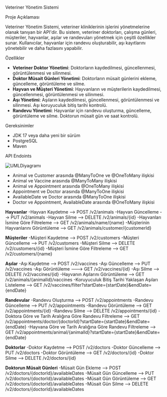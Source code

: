 Veteriner Yönetim Sistemi

Proje Açıklaması

Veteriner Yönetim Sistemi, veteriner kliniklerinin işlerini yönetmelerine olanak tanıyan bir API'dir. Bu sistem, veteriner doktorları, çalışma günleri, müşteriler, hayvanlar, aşılar ve randevuları yönetmek için çeşitli özellikler sunar. Kullanıcılar, hayvanlar için randevu oluşturabilir, aşı kayıtlarını yönetebilir ve daha fazlasını yapabilir.

Özellikler

- **Veteriner Doktor Yönetimi**: Doktorların kaydedilmesi, güncellenmesi, görüntülenmesi ve silinmesi.
- **Doktor Müsait Günleri Yönetimi**: Doktorların müsait günlerini ekleme, güncelleme, görüntüleme ve silme.
- **Hayvan ve Müşteri Yönetimi**: Hayvanların ve müşterilerin kaydedilmesi, güncellenmesi, görüntülenmesi ve silinmesi.
- **Aşı Yönetimi**: Aşıların kaydedilmesi, güncellenmesi, görüntülenmesi ve silinmesi. Aşı koruyuculuk bitiş tarihi kontrolü.
- **Randevu Yönetimi**: Hayvanlar için randevu oluşturma, güncelleme, görüntüleme ve silme. Doktorun müsait gün ve saat kontrolü.

Gereksinimler

- JDK 17 veya daha yeni bir sürüm
- PostgreSQL
- Maven


API Endoints




![UMLDiyagramı](https://github.com/user-attachments/assets/c3f70b82-ef3f-45e2-a1ee-54d00a3d46b2)






- Animal ve Customer arasında @ManyToOne ve @OneToMany ilişkisi
- Animal ve Vaccine arasında @ManyToMany ilişkisi
- Animal ve Appointment arasında @OneToMany ilişkisi
- Appointment ve Doctor arasında @ManyToOne ilişkisi
- AvailableDate ve Doctor arasında @ManyToOne ilişkisi
- Doctor ve Appointment, AvailableDate arasında @OneToMany ilişkisi


**Hayvanlar**
-Hayvan Kaydetme                                                 --> POST /v2/animals
-Hayvan Güncelleme                                           --> PUT /v2/animals
-Hayvan Silme                                                         --> DELETE /v2/animals/{id}
-Hayvanları İsmine Göre Filtreleme               --> GET /v2/animals/name/{name}
-Müşterinin Hayvanlarını Görüntüleme       --> GET /v2/animals/customer/{customerId}

**Müşteriler**
-Müşteri Kaydetme                                                --> POST /v2/customers
-Müşteri Güncelleme                                           --> PUT /v2/customers
-Müşteri Silme                                                         --> DELETE /v2/customers/{id}
-Müşteri İsmine Göre Filtreleme                     --> GET /v2/customers/{name}

**Aşılar**
-Aşı Kaydetme                                                         -->  POST /v2/vaccines
-Aşı Güncelleme                                                    --> PUT /v2/vaccines
-Aşı Görüntüleme                                                 ---> GET /v2/vaccines/{id}
-Aşı Silme                                                                  --> DELETE /v2/vaccines/{id}
-Hayvanın Aşılarını Görüntüleme                  --> GET /v2/animals/{animalId}/vaccines
-Koruyuculuk Bitiş Tarihi Yaklaşan Aşıları 
Listeleme                                  --> GET /v2/vaccines/filter?startDate={startDate}&endDate={endDate}

**Randevular**
-Randevu Oluşturma                                  --> POST /v2/appointments
-Randevu Güncelleme                              --> PUT /v2/appointments
-Randevu Görüntüleme                                 --> GET /v2/appointments/{id}
-Randevu Silme                                                 --> DELETE /v2/appointments/{id}
-Doktora Göre ve Tarih Aralığına Göre Randevu Filtreleme --> 
GET /v2/appointments/doctor/{doctorId}?startDate={startDate}&endDate={endDate}
-Hayvana Göre ve Tarih Aralığına Göre Randevu Filtreleme --> 
GET /v2/appointments/animal/{animalId}?startDate={startDate}&endDate={endDate}

**Doktorlar**
-Doktor Kaydetme                                                --> POST /v2/doctors
-Doktor Güncelleme                                            --> PUT /v2/doctors
-Doktor Görüntüleme                                         --> GET /v2/doctors/{id}
-Doktor Silme                                                         --> DELETE /v2/doctors/{id}

**Doktorun Müsait Günleri**
-Müsait Gün Ekleme                                             --> POST /v2/doctors/{doctorId}/availableDates
-Müsait Gün Güncelleme                                  --> PUT /v2/doctors/{doctorId}/availableDates
-Müsait Gün Görüntüleme                                --> GET /v2/doctors/{doctorId}/availableDates
-Müsait Gün Silme                                                 --> DELETE /v2/doctors/{doctorId}/availableDates


